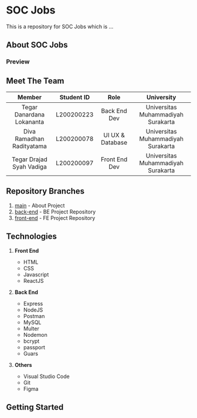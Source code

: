 # SOC Jobs
This is a repository for SOC Jobs which is ...

## About SOC Jobs

### Preview


## Meet The Team

|         Member                    |   Student ID  |        Role        |                University             |                                               
| :------------------------------:  |  :----------: | :----------------: |  :----------------------------------: |
|  Tegar Danardana Lokananta        |  L200200223   |    Back End Dev    |  Universitas Muhammadiyah Surakarta   |
|  Diva Ramadhan Radityatama        |  L200200078   |  UI UX & Database  |  Universitas Muhammadiyah Surakarta   |
|  Tegar Drajad Syah Vadiga         |  L200200097   |   Front End Dev    |  Universitas Muhammadiyah Surakarta   |

## Repository Branches

1. [main](https://github.com/BangTeg/soc.jobs) - About Project
2. [back-end](https://github.com/BangTeg/soc.jobs-backend) - BE Project Repository
3. [front-end](https://github.com/BangTeg/soc.jobs-frontend) - FE Project Repository

## Technologies

1. <b>Front End</b>
   - HTML
   - CSS
   - Javascript
   - ReactJS

2. <b>Back End</b>
   - Express
   - NodeJS
   - Postman
   - MySQL
   - Multer
   - Nodemon
   - bcrypt
   - passport
   - Guars

3. <b>Others</b>
   - Visual Studio Code
   - Git
   - Figma

## Getting Started

